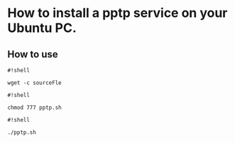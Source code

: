 # How to install a pptp service on your Ubuntu PC. #

## How to use ##

```
#!shell

wget -c sourceFle
```


```
#!shell

chmod 777 pptp.sh
```


```
#!shell

./pptp.sh
```

